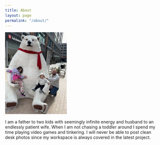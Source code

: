 ```yaml
---
title: About
layout: page
permalink: "/about/"
---
```


<kbd>
  <img src="/static/Family2.jpeg" width="40%">
</kbd>

I am a father to two kids with seemingly infinite energy and husband to an endlessly patient wife. When I am not chasing a toddler around I spend my time playing video games and tinkering. I will never be able to post clean desk photos since my workspace is always covered in the latest project.
